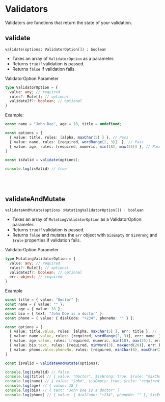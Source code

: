 # Validators

Validators are functions that return the state of your validation.

## validate
`validate(options: ValidatorOption[]) : boolean`
- Takes an array of `ValidatorOption`  as a parameter.
- Returns `true` if validation is passed.
- Returns `false` if validation fails.

ValidatorOption Parameter
```ts
type ValidatorOption = {
  value: any; // required
  rules?: Rule[]; // optional
  validateIf?: boolean; // optional
}
```

Example:
```ts
const name = "John Doe", age = 18, title = undefined;

const options = [
  { value: title, rules: [alpha, maxChar(5) ] }, // Pass
  { value: name, rules: [required, wordRange(2, 3)]  }, // Pass
  { value: age, rules: [required, numeric, min(18), max(35)] }, // Pass
]

const isValid = validate(options);

console.log(isValid) // true
```
<br><br>


## validateAndMutate
`validateAndMutate(options :MutatingValidatorOption[]) : boolean`
- Takes an array of `MutatingValidatorOption`  as a ValidatorOption parameter.
- Returns `true` if validation is passed.
- Returns `false` and mutates the `err` object with `$isEmpty` or `$isWrong` and `$rule` properties if validation fails.

ValidatorOption Parameter
```ts
type MutatingValidatorOption = {
  value: any; // required
  rules?: Rule[]; // optional
  validateIf?: boolean; // optional
  err: object; // required
}
```

Example
```ts
const title = { value: "Doctor" }; 
const name = { value: "" };
const age = { value: 18 };
const bio = { text: "John Doe is a doctor" };
const phone = { value: { dialCode: "+234", phoneNo: "" } };

const options = [
  { value: title.value, rules: [alpha, maxChar(5) ], err: title }, // --> Fail
  { value: name.value, rules: [required, wordRange(2, 3)], err: name  }, // --> Fail
  { value: age.value, rules: [required, numeric, min(18), max(35)], err: age }, // --> Pass
  { value: bio.text, rules: [required, minWord(3), maxWord(20)], err: bio } // --> Pass
  { value: phone.value.phoneNo, rules: [required, minChar(8), maxChar(20)], err: phone } // --> Fail
]

const isValid = validateAndMutate(options);

console.log(isValid) // false
console.log(title) // { value: "Doctor", $isWrong: true, $rule: "maxChar" }
console.log(name) // { value: "John", $isEmpty: true, $rule: "required" }
console.log(age) // { value: 18 }
console.log(bio) // { text: "John Doe is a doctor" }
console.log(phone) // { value: { dialCode: "+234", phoneNo: "" }, $isEmpty: true, $rule: "required" }
```
<br><br>
